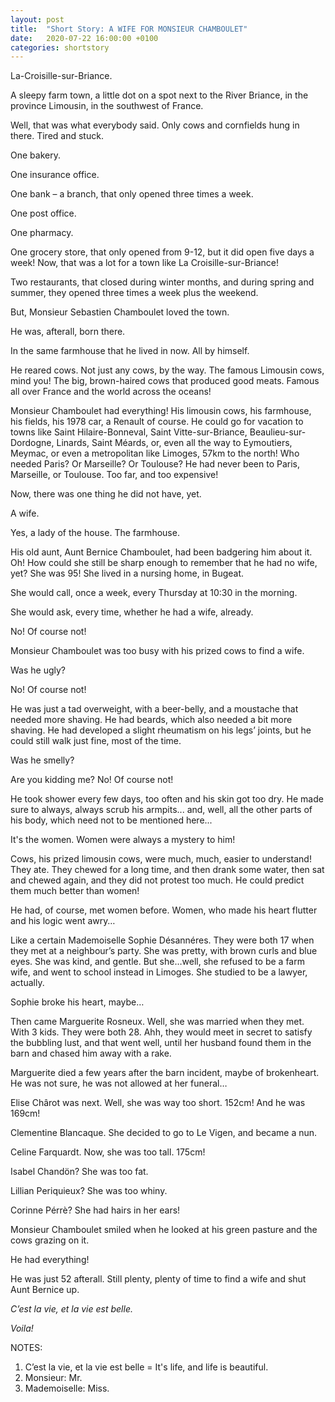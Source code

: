 ```yaml
---
layout: post
title:  "Short Story: A WIFE FOR MONSIEUR CHAMBOULET"
date:   2020-07-22 16:00:00 +0100
categories: shortstory
---
```


La-Croisille-sur-Briance.
 
A sleepy farm town, a little dot on a spot next to the River Briance, in the province Limousin, in the southwest of France.
 
Well, that was what everybody said. Only cows and cornfields hung in there. Tired and stuck.
 
One bakery.
 
One insurance office.
 
One bank – a branch, that only opened three times a week.
 
One post office.
 
One pharmacy.
 
One grocery store, that only opened from 9-12, but it did open five days a week! Now, that was a lot for a town like La Croisille-sur-Briance!
 
Two restaurants, that closed during winter months, and during spring and summer, they opened three times a week plus the weekend.
 
But, Monsieur Sebastien Chamboulet loved the town.
 
He was, afterall, born there.
 
In the same farmhouse that he lived in now. All by himself.
 
He reared cows. Not just any cows, by the way. The famous Limousin cows, mind you! The big, brown-haired cows that produced good meats. Famous all over France and the world across the oceans!
 
Monsieur Chamboulet had everything! His limousin cows, his farmhouse, his fields, his 1978 car, a Renault of course. He could go for vacation to towns like Saint Hilaire-Bonneval, Saint Vitte-sur-Briance, Beaulieu-sur-Dordogne, Linards, Saint Méards, or, even all the way to Eymoutiers, Meymac, or even a metropolitan like Limoges, 57km to the north! Who needed Paris? Or Marseille? Or Toulouse? He had never been to Paris, Marseille, or Toulouse. Too far, and too expensive!
 
Now, there was one thing he did not have, yet.
 
A wife.
 
Yes, a lady of the house. The farmhouse.
 
His old aunt, Aunt Bernice Chamboulet, had been badgering him about it. Oh! How could she still be sharp enough to remember that he had no wife, yet? She was 95! She lived in a nursing home, in Bugeat.
 
She would call, once a week, every Thursday at 10:30 in the morning.
 
She would ask, every time, whether he had a wife, already.
 
No! Of course not!
 
Monsieur Chamboulet was too busy with his prized cows to find a wife.
 
Was he ugly?
 
No! Of course not!

He was just a tad overweight, with a beer-belly, and a moustache that needed more shaving. He had beards, which also needed a bit more shaving. He had developed a slight rheumatism on his legs’ joints, but he could still walk just fine, most of the time.

Was he smelly?

Are you kidding me? No! Of course not!

He took shower every few days, too often and his skin got too dry. He made sure to always, always scrub his armpits... and, well, all the other parts of his body, which need not to be mentioned here...
 
It's the women. Women were always a mystery to him!
 
Cows, his prized limousin cows, were much, much, easier to understand! They ate. They chewed for a long time, and then drank some water, then sat and chewed again, and they did not protest too much. He could predict them much better than women!
 
He had, of course, met women before. Women, who made his heart flutter and his logic went awry…
 
Like a certain Mademoiselle Sophie Désannéres. They were both 17 when they met at a neighbour’s party. She was pretty, with brown curls and blue eyes. She was kind, and gentle. But she…well, she refused to be a farm wife, and went to school instead in Limoges. She studied to be a lawyer, actually.
 
Sophie broke his heart, maybe…
 
Then came Marguerite Rosneux. Well, she was married when they met. With 3 kids. They were both 28. Ahh, they would meet in secret to satisfy the bubbling lust, and that went well, until her husband found them in the barn and chased him away with a rake.
 
Marguerite died a few years after the barn incident, maybe of brokenheart. He was not sure, he was not allowed at her funeral…

Elise Chârot was next. Well, she was way too short. 152cm! And he was 169cm!
 
Clementine Blancaque. She decided to go to Le Vigen, and became a nun.
 
Celine Farquardt. Now, she was too tall. 175cm!
 
Isabel Chandön? She was too fat.
 
Lillian Periquieux? She was too whiny.
 
Corinne Pérrè? She had hairs in her ears!
 
Monsieur Chamboulet smiled when he looked at his green pasture and the cows grazing on it.
 
He had everything!
 
He was just 52 afterall. Still plenty, plenty of time to find a wife and shut Aunt Bernice up.
 
*C’est la vie, et la vie est belle.*
 
*Voila!*

NOTES:

1. C’est la vie, et la vie est belle = It's life, and life is beautiful.
2. Monsieur: Mr.
3. Mademoiselle: Miss.
